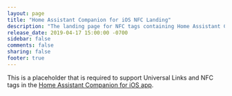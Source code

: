```yaml
---
layout: page
title: "Home Assistant Companion for iOS NFC Landing"
description: "The landing page for NFC tags containing Home Assistant Companion URLs"
release_date: 2019-04-17 15:00:00 -0700
sidebar: false
comments: false
sharing: false
footer: true
---
```


This is a placeholder that is required to support Universal Links and NFC tags in the [Home Assistant Companion for iOS app](/docs/ecosystem/ios).
